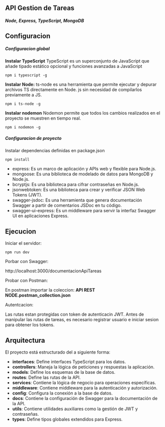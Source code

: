 ## API Gestion de Tareas

##### Node, Express, TypeScript, MongoDB

## Configuracion

##### Configuracion global

**Instalar TypeScript**
TypeScript es un superconjunto de JavaScript que añade tipado estático opcional y funciones avanzadas a JavaScript

    npm i typescript -g

**Instalar Node:**
ts-node es una herramienta que permite ejecutar y depurar archivos TS directamente en Node. js sin necesidad de compilarlos previamente a JS.

    npm i ts-node -g

**Instalar nodemon**
Nodemon permite que todos los cambios realizados en el proyecto se muestren en tiempo real.

    npm i nodemon -g

##### Configuracion de proyecto

Instalar dependencias definidas en package.json

    npm install

- express: Es un marco de aplicación y APIs web y flexible para Node.js.
- mongoose: Es una biblioteca de modelado de datos para MongoDB y Node.js.
- bcryptjs: Es una biblioteca para cifrar contraseñas en Node.js.
- jsonwebtoken: Es una biblioteca para crear y verificar JSON Web Tokens (JWT).
- swagger-jsdoc: Es una herramienta que genera documentación Swagger a partir de comentarios JSDoc en tu código.
- swagger-ui-express: Es un middleware para servir la interfaz Swagger UI en aplicaciones Express.


## Ejecucion

Iniciar el servidor:

    npm run dev

Porbar con Swagger:

http://localhost:3000/documentacionApiTareas

Probar con Postman:

En postman importar la coleccion: **API REST NODE.postman_collection.json**

Autentcacion:

Las rutas estan protegidas con token de autenticacin JWT. Antes de manipular las rutas de tareas, es necesario registrar usuario e iniciar sesion para obtener los tokens.

## Arquitectura

El proyecto está estructurado del a siguiente forma:

- **interfaces**: Define interfaces TypeScript para los datos.
- **controllers**: Maneja la lógica de peticiones y respuestas la aplicación.
- **models**: Define los esquemas de la base de datos.
- **routes**: Define las rutas de la API.
- **services**: Contiene la lógica de negocio para operaciones específicas.
- **middleware**: Contiene middleware para la autenticación y autorización.
- **config**: Configura la conexión a la base de datos.
- **docs**: Contiene la configuración de Swagger para la documentación de la API.
- **utils**: Contiene utilidades auxiliares como la gestión de JWT y contraseñas.
- **types**: Define tipos globales extendidos para Express.
